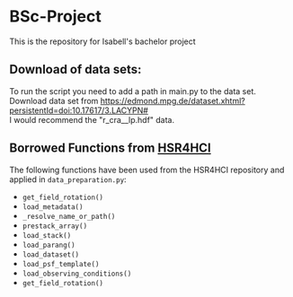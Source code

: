 # BSc-Project
This is the repository for Isabell's bachelor project

## Download of data sets:
  To run the script you need to add a path in main.py to the data set.   
    Download data set from https://edmond.mpg.de/dataset.xhtml?persistentId=doi:10.17617/3.LACYPN#   
    I would recommend the "r_cra__lp.hdf" data.     

  

## Borrowed Functions from [HSR4HCI](https://github.com/timothygebhard/hsr4hci)
The following functions have been used from the HSR4HCI repository and applied in `data_preparation.py`:

- `get_field_rotation()`
- `load_metadata()`
- `_resolve_name_or_path()`
- `prestack_array()`
- `load_stack()`
- `load_parang()`
- `load_dataset()`
- `load_psf_template()`
- `load_observing_conditions()`
- `get_field_rotation()`






